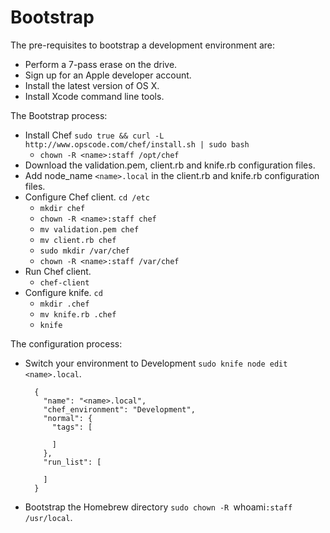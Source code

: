 Bootstrap
=========

The pre-requisites to bootstrap a development environment are:
- Perform a 7-pass erase on the drive.
- Sign up for an Apple developer account.
- Install the latest version of OS X.
- Install Xcode command line tools.

The Bootstrap process:
- Install Chef `sudo true && curl -L http://www.opscode.com/chef/install.sh | sudo bash`
  - `chown -R <name>:staff /opt/chef`
- Download the validation.pem, client.rb and knife.rb configuration files.
- Add node_name `<name>.local` in the client.rb and knife.rb configuration files.
- Configure Chef client. `cd /etc`
  - `mkdir chef`
  - `chown -R <name>:staff chef`
  - `mv validation.pem chef`
  - `mv client.rb chef`
  - `sudo mkdir /var/chef`
  - `chown -R <name>:staff /var/chef`
- Run Chef client.
  - `chef-client`
- Configure knife. `cd`
  - `mkdir .chef`
  - `mv knife.rb .chef`
  - `knife`

The configuration process:
- Switch your environment to Development `sudo knife node edit <name>.local`.

  ```
    {
      "name": "<name>.local",
      "chef_environment": "Development",
      "normal": {
        "tags": [

        ]
      },
      "run_list": [

      ]
    }
  ```
  
- Bootstrap the Homebrew directory `sudo chown -R `whoami`:staff /usr/local`.